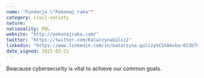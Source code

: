```yaml
---
name: "Fundacja \"Pokonaj raka""
category: civil-society
nature:
nationality: POL
website: "http://pokonajraka.com/"
twitter: "https://twitter.com/KatarzynaGulcz2"
linkedin: "https://www.linkedin.com/in/katarzyna-gulczy%C5%84ska-013b7947/"
date_signed: 2021-02-22
---
```

Beacause cybersecurity is vital to achieve our common goals.
